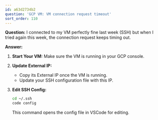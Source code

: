 ```yaml
---
id: a63d2734b2
question: 'GCP VM: VM connection request timeout'
sort_order: 110
---
```


**Question:** I connected to my VM perfectly fine last week (SSH) but when I tried again this week, the connection request keeps timing out.

**Answer:**

1. **Start Your VM:** Make sure the VM is running in your GCP console.

2. **Update External IP:**
   
   - Copy its External IP once the VM is running.
   - Update your SSH configuration file with this IP.

3. **Edit SSH Config:**
   
   ```bash
   cd ~/.ssh
   code config
   ```
   
   This command opens the config file in VSCode for editing.
